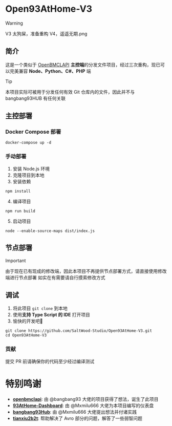 # Open93AtHome-V3

> [!WARNING]
> V3 太狗屎，准备重构 V4，遥遥无期.png

## 简介

这是一个类似于 [OpenBMCLAPI](https://github.com/bangbang93/openbmclapi) **主控端**的分发文件项目，经过三次重构，现已可以完美兼容 **Node、Python、C#、PHP** 端
> [!TIP]
> 本项目实际可被用于分发任何有效 Git 仓库内的文件，因此并不与 bangbang93HUB 有任何关联

## 主控部署

### Docker Compose 部署
``` shell
docker-compose up -d
```

### 手动部署

1. 安装 Node.js 环境
2. 克隆项目到本地
3. 安装依赖
``` shell
npm install
```
4. 编译项目
``` shell
npm run build
```
5. 启动项目
``` shell
node --enable-source-maps dist/index.js
```

## 节点部署

> [!IMPORTANT]
> 由于现在已有现成的修改端，因此本项目不再提供节点部署方式，请直接使用修改端进行节点部署
> 如实在有需要请自行摸索修改方式

## 调试

1. 将此项目 `git clone` 到本地
2. 使用**支持 Type Script 的 IDE** 打开项目
3. 愉快的开发吧🎉

``` shell
git clone https://github.com/SaltWood-Studio/Open93AtHome-V3.git
cd Open93AtHome-V3
```

### 贡献

提交 PR 前请确保你的代码至少经过编译测试

# 特别鸣谢

- **[openbmclapi](https://github.com/bangbang93/openbmclapi)**: 由 @bangbang93 大佬的项目获得了想法，诞生了此项目
- **[93AtHome-Dashboard](https://github.com/Mxmilu666/93Home-Dash)**: 由 @Mxmilu666 大佬为本项目编写的仪表盘
- **[bangbang93Hub](https://github.com/Mxmilu666/bangbang93HUB)**: 由 @Mxmilu666 大佬提出想法并付诸实践
- **[tianxiu2b2t](https://github.com/tianxiu2b2t)**: 帮助解决了 Avro 部分的问题，解答了一些弱智问题
